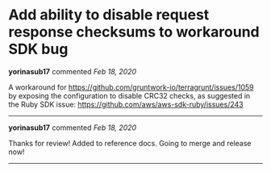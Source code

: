 # Add ability to disable request response checksums to workaround SDK bug

**yorinasub17** commented *Feb 18, 2020*

A workaround for https://github.com/gruntwork-io/terragrunt/issues/1059 by exposing the configuration to disable CRC32 checks, as suggested in the Ruby SDK issue: https://github.com/aws/aws-sdk-ruby/issues/243
<br />
***


**yorinasub17** commented *Feb 18, 2020*

Thanks for review! Added to reference docs. Going to merge and release now!
***

